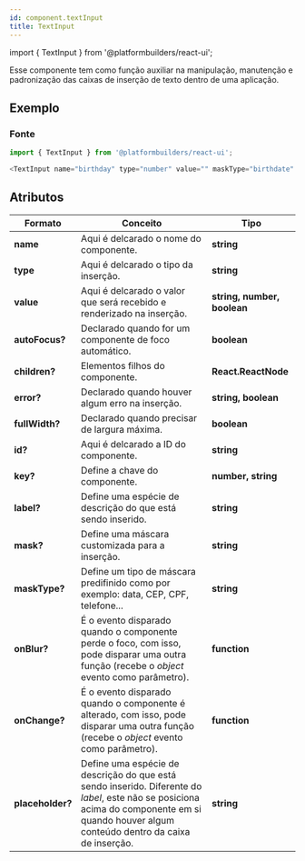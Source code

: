 ```yaml
---
id: component.textInput
title: TextInput
---
```


<!-- Component declaration begin -->

import { TextInput } from '@platformbuilders/react-ui';

<!-- Component declaration end -->

<!-- Documentation begin -->

Esse componente tem como função auxiliar na manipulação, manutenção e padronização das caixas de inserção de texto dentro de uma aplicação.

## Exemplo

<TextInput
  name="birthday"
  type='number'
  value=''
  maskType="birthdate"
/>

### Fonte

```javascript
import { TextInput } from '@platformbuilders/react-ui';

<TextInput name="birthday" type="number" value="" maskType="birthdate" />;
```

## Atributos

| Formato          | Conceito                                                                                                                                                                                    | Tipo                        |
| ---------------- | ------------------------------------------------------------------------------------------------------------------------------------------------------------------------------------------- | --------------------------- |
| **name**         | Aqui é delcarado o nome do componente.                                                                                                                                                      | **string**                  |
| **type**         | Aqui é delcarado o tipo da inserção.                                                                                                                                                        | **string**                  |
| **value**        | Aqui é delcarado o valor que será recebido e renderizado na inserção.                                                                                                                       | **string, number, boolean** |
| **autoFocus?**   | Declarado quando for um componente de foco automático.                                                                                                                                      | **boolean**                 |
| **children?**    | Elementos filhos do componente.                                                                                                                                                             | **React.ReactNode**         |
| **error?**       | Declarado quando houver algum erro na inserção.                                                                                                                                             | **string, boolean**         |
| **fullWidth?**   | Declarado quando precisar de largura máxima.                                                                                                                                                | **boolean**                 |
| **id?**          | Aqui é delcarado a ID do componente.                                                                                                                                                        | **string**                  |
| **key?**         | Define a chave do componente.                                                                                                                                                               | **number, string**          |
| **label?**       | Define uma espécie de descrição do que está sendo inserido.                                                                                                                                 | **string**                  |
| **mask?**        | Define uma máscara customizada para a inserção.                                                                                                                                             | **string**                  |
| **maskType?**    | Define um tipo de máscara predifinido como por exemplo: data, CEP, CPF, telefone...                                                                                                         | **string**                  |
| **onBlur?**      | É o evento disparado quando o componente perde o foco, com isso, pode disparar uma outra função (recebe o _object_ evento como parâmetro).                                                  | **function**                |
| **onChange?**    | É o evento disparado quando o componente é alterado, com isso, pode disparar uma outra função (recebe o _object_ evento como parâmetro).                                                    | **function**                |
| **placeholder?** | Define uma espécie de descrição do que está sendo inserido. Diferente do _label_, este não se posiciona acima do componente em si quando houver algum conteúdo dentro da caixa de inserção. | **string**                  |

<!-- Documentation end -->

